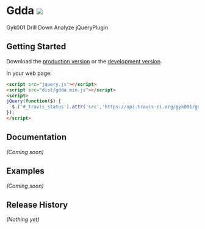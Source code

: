 <h1>
 Gdda
 <a href="https://travis-ci.org/gyk001/gdda">
    <img id="_travis_status" src="https://api.travis-ci.org/gyk001/gdda.png?branch=dev"/>
</a>
</h1>

Gyk001 Drill Down Analyze jQueryPlugin

## Getting Started
Download the [production version][min] or the [development version][max].

[min]: https://raw.github.com/gyk001/gdda/master/dist/gdda.min.js
[max]: https://raw.github.com/gyk001/gdda/master/dist/gdda.js

In your web page:

```html
<script src="jquery.js"></script>
<script src="dist/gdda.min.js"></script>
<script>
jQuery(function($) {
  $.('#_travis_status').attr('src','https://api.travis-ci.org/gyk001/gdda.png?branch=dev&_='+Math.random());
});
</script>
```

## Documentation
_(Coming soon)_

## Examples
_(Coming soon)_

## Release History
_(Nothing yet)_
